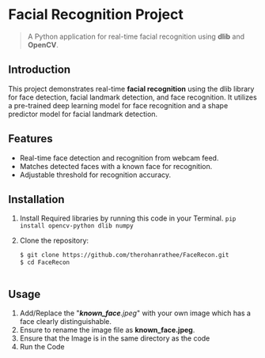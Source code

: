 # Facial Recognition Project

> A Python application for real-time facial recognition using **dlib** and **OpenCV**.

## Introduction

This project demonstrates real-time **facial recognition** using the dlib library for face detection, facial landmark detection, and face recognition. It utilizes a pre-trained deep learning model for face recognition and a shape predictor model for facial landmark detection.

## Features

- Real-time face detection and recognition from webcam feed.
- Matches detected faces with a known face for recognition.
- Adjustable threshold for recognition accuracy.

## Installation

1. Install Required libraries by running this code in your Terminal.
 ```pip install opencv-python dlib numpy```


2. Clone the repository:
   ```bash
   $ git clone https://github.com/therohanrathee/FaceRecon.git
   $ cd FaceRecon



## Usage

1. Add/Replace the  "_**known_face**.jpeg_" with your own image which has a face clearly distinguishable.
2. Ensure to rename the image file as **known_face.jpeg**.
3. Ensure that the Image is in the same directory as the code
4. Run the Code
